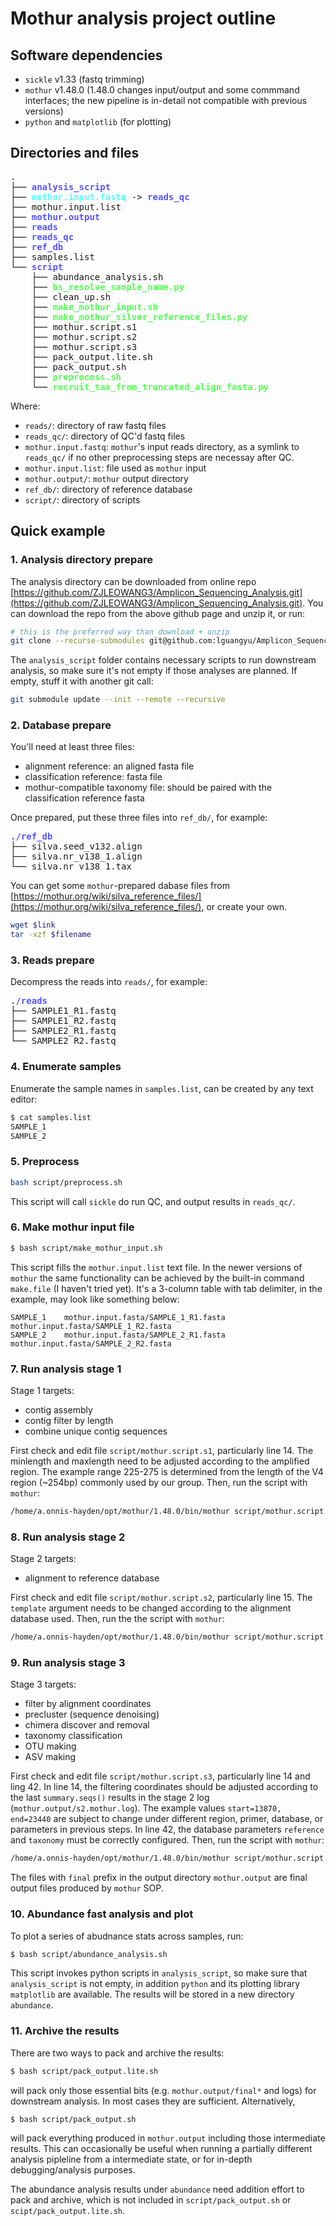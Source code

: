 # Mothur analysis project outline

## Software dependencies

* `sickle` v1.33 (fastq trimming)
* `mothur` v1.48.0 (1.48.0 changes input/output and some commmand interfaces; the new pipeline is in-detail not compatible with previous versions)
* `python` and `matplotlib` (for plotting)

## Directories and files

<pre><font color="#5555FF"><b>.</b></font>
├── <font color="#5555FF"><b>analysis_script</b></font>
├── <font color="#55FFFF"><b>mothur.input.fastq</b></font> -&gt; <font color="#5555FF"><b>reads_qc</b></font>
├── mothur.input.list
├── <font color="#5555FF"><b>mothur.output</b></font>
├── <font color="#5555FF"><b>reads</b></font>
├── <font color="#5555FF"><b>reads_qc</b></font>
├── <font color="#5555FF"><b>ref_db</b></font>
├── samples.list
└── <font color="#5555FF"><b>script</b></font>
    ├── abundance_analysis.sh
    ├── <font color="#55FF55"><b>bs_resolve_sample_name.py</b></font>
    ├── clean_up.sh
    ├── <font color="#55FF55"><b>make_mothur_input.sh</b></font>
    ├── <font color="#55FF55"><b>make_mothur_silver_reference_files.py</b></font>
    ├── mothur.script.s1
    ├── mothur.script.s2
    ├── mothur.script.s3
    ├── pack_output.lite.sh
    ├── pack_output.sh
    ├── <font color="#55FF55"><b>preprocess.sh</b></font>
    └── <font color="#55FF55"><b>recruit_tax_from_truncated_align_fasta.py</b></font>
</pre>

Where:

* `reads/`: directory of raw fastq files
* `reads_qc/`: directory of QC'd fastq files
* `mothur.input.fastq`: `mothur`'s input reads directory, as a symlink to `reads_qc/` if no other preprocessing steps are necessay after QC.
* `mothur.input.list`: file used as `mothur` input
* `mothur.output/`: `mothur` output directory
* `ref_db/`: directory of reference database
* `script/`: directory of scripts

## Quick example

### 1. Analysis directory prepare

The analysis directory can be downloaded from online repo [https://github.com/ZJLEOWANG3/Amplicon_Sequencing_Analysis.git](https://github.com/ZJLEOWANG3/Amplicon_Sequencing_Analysis.git). You can download the repo from the above github page and unzip it, or run:

```bash
# this is the preferred way than download + unzip
git clone --recurse-submodules git@github.com:lguangyu/Amplicon_Sequencing_Analysis.git
```

The `analysis_script` folder contains necessary scripts to run downstream analysis, so make sure it's not empty if those analyses are planned. If empty, stuff it with another git call:

```bash
git submodule update --init --remote --recursive
```

### 2. Database prepare

You'll need at least three files:

* alignment reference: an aligned fasta file
* classification reference: fasta file
* mothur-compatible taxonomy file: should be paired with the classification reference fasta

Once prepared, put these three files into `ref_db/`, for example:

<pre><font color="#5555FF"><b>./ref_db</b></font>
├── silva.seed_v132.align
├── silva.nr_v138_1.align
└── silva.nr_v138_1.tax
</pre>

You can get some `mothur`-prepared dabase files from [https://mothur.org/wiki/silva_reference_files/](https://mothur.org/wiki/silva_reference_files/), or create your own.

```bash
wget $link
tar -xzf $filename
```

### 3. Reads prepare

Decompress the reads into `reads/`, for example:

<pre><font color="#5555FF"><b>./reads</b></font>
├── SAMPLE1_R1.fastq
├── SAMPLE1_R2.fastq
├── SAMPLE2_R1.fastq
└── SAMPLE2_R2.fastq
</pre>

### 4. Enumerate samples

Enumerate the sample names in `samples.list`, can be created by any text editor:

```bash
$ cat samples.list
SAMPLE_1
SAMPLE_2
```

### 5. Preprocess

```bash
bash script/preprocess.sh
```

This script will call `sickle` do run QC, and output results in `reads_qc/`.

### 6. Make mothur input file

```bash
$ bash script/make_mothur_input.sh
```

This script fills the `mothur.input.list` text file. In the newer versions of `mothur` the same functionality can be achieved by the built-in command `make.file` (I haven't tried yet). It's a 3-column table with tab delimiter, in the example, may look like something below:

```
SAMPLE_1	mothur.input.fasta/SAMPLE_1_R1.fasta	mothur.input.fasta/SAMPLE_1_R2.fasta
SAMPLE_2	mothur.input.fasta/SAMPLE_2_R1.fasta	mothur.input.fasta/SAMPLE_2_R2.fasta
```

### 7. Run analysis stage 1

Stage 1 targets:

* contig assembly
* contig filter by length
* combine unique contig sequences

First check and edit file `script/mothur.script.s1`, particularly line 14. The minlength and maxlength need to be adjusted according to the amplified region. The example range 225-275 is determined from the length of the V4 region (~254bp) commonly used by our group. Then, run the script with `mothur`:

```bash
/home/a.onnis-hayden/opt/mothur/1.48.0/bin/mothur script/mothur.script.s1 > s1.output
```

### 8. Run analysis stage 2

Stage 2 targets:

* alignment to reference database

First check and edit file `script/mothur.script.s2`, particularly line 15. The `template` argument needs to be changed according to the alignment database used. Then, run the the script with `mothur`:

```bash
/home/a.onnis-hayden/opt/mothur/1.48.0/bin/mothur script/mothur.script.s2 > s2.output
```

### 9. Run analysis stage 3

Stage 3 targets:

* filter by alignment coordinates
* precluster (sequence denoising)
* chimera discover and removal
* taxonomy classification
* OTU making
* ASV making

First check and edit file `script/mothur.script.s3`, particularly line 14 and ling 42. In line 14, the filtering coordinates should be adjusted according to the last `summary.seqs()` results in the stage 2 log (`mothur.output/s2.mothur.log`). The example values `start=13870, end=23440` are subject to change under different region, primer, database, or parameters in previous steps. In line 42, the database parameters `reference` and `taxonomy` must be correctly configured. Then, run the script with `mothur`:

```bash
/home/a.onnis-hayden/opt/mothur/1.48.0/bin/mothur script/mothur.script.s3
```

The files with `final` prefix in the output directory `mothur.output` are final output files produced by `mothur` SOP.

### 10. Abundance fast analysis and plot

To plot a series of abudnance stats across samples, run:

```bash
$ bash script/abundance_analysis.sh
```

This script invokes python scripts in `analysis_script`, so make sure that `analysis_script` is not empty, in addition `python` and its plotting library `matplotlib` are available. The results will be stored in a new directory `abundance`.

### 11. Archive the results

There are two ways to pack and archive the results:

```bash
$ bash script/pack_output.lite.sh
```

will pack only those essential bits (e.g. `mothur.output/final*` and logs) for downstream analysis. In most cases they are sufficient. Alternatively,

```bash
$ bash script/pack_output.sh
```

will pack everything produced in `mothur.output` including those intermediate results. This can occasionally be useful when running a partially different analysis pipleline from a intermediate state, or for in-depth debugging/analysis purposes.

The abundance analysis results under `abundance` need addition effort to pack and archive, which is not included in `script/pack_output.sh` or `scipt/pack_output.lite.sh`.
